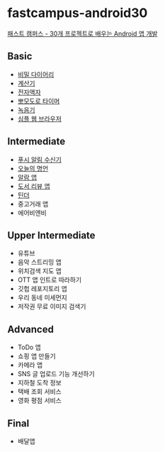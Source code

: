 # fastcampus-android30

[패스트 캠퍼스 - 30개 프로젝트로 배우는 Android 앱 개발](https://fastcampus.co.kr/dev_online_androidappfinal)

## Basic
- [비밀 다이어리](https://github.com/shshksh/fastcampus-android30/tree/master/basic/SecretDiary)
- [계산기](https://github.com/shshksh/fastcampus-android30/tree/master/basic/Calculator)
- [전자액자](https://github.com/shshksh/fastcampus-android30/tree/master/basic/ElectronicFrame)
- [뽀모도로 타이머](https://github.com/shshksh/fastcampus-android30/tree/master/basic/PomodoroTimer)
- [녹음기](https://github.com/shshksh/fastcampus-android30/tree/master/basic/recorder)
- [심플 웹 브라우저](https://github.com/shshksh/fastcampus-android30/tree/master/basic/SimpleWebBrowser)

## Intermediate
- [푸시 알림 수신기](https://github.com/shshksh/fastcampus-android30/tree/master/intermediate/PushNotificationReceiver)
- [오늘의 명언](https://github.com/shshksh/fastcampus-android30/tree/master/intermediate/ThoughtOfTheDay)
- [알람 앱](https://github.com/shshksh/fastcampus-android30/tree/master/intermediate/AlarmApp)
- [도서 리뷰 앱](https://github.com/shshksh/fastcampus-android30/tree/master/intermediate/BookReview)
- [틴더](https://github.com/shshksh/fastcampus-android30/tree/master/intermediate/Tinder)
- 중고거래 앱
- 에어비엔비

## Upper Intermediate
- 유튜브
- 음악 스트리밍 앱
- 위치검색 지도 앱
- OTT 앱 인트로 따라하기
- 깃헙 레포지토리 앱
- 우리 동네 미세먼지
- 저작권 무료 이미지 검색기

## Advanced
- ToDo 앱
- 쇼핑 앱 만들기
- 카메라 앱
- SNS 글 업로드 기능 개선하기
- 지하철 도착 정보
- 택배 조회 서비스
- 영화 평점 서비스

## Final
- 배달앱
